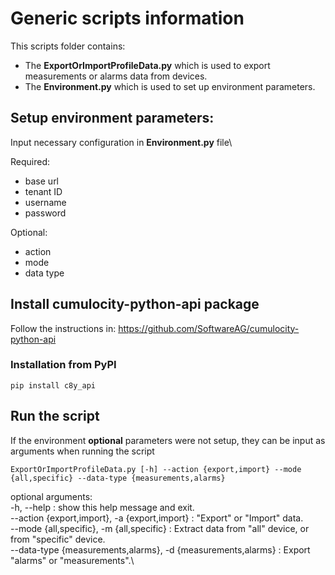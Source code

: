 # Generic scripts information
This scripts folder contains:
- The **ExportOrImportProfileData.py** which is used to export measurements or alarms data from devices.
- The **Environment.py** which is used to set up environment parameters.

## Setup environment parameters:
Input necessary configuration in **Environment.py** file\

Required:
- base url 
- tenant ID 
- username 
- password

Optional:
- action
- mode
- data type

## Install cumulocity-python-api package
Follow the instructions in: https://github.com/SoftwareAG/cumulocity-python-api

### Installation from PyPI
```shell
pip install c8y_api
```

## Run the script
If the environment **optional** parameters were not setup, they can be input as arguments when running the script
```shell
ExportOrImportProfileData.py [-h] --action {export,import} --mode {all,specific} --data-type {measurements,alarms}

```
optional arguments:\
  -h, --help                                                    : show this help message and exit. \
  --action {export,import}, -a {export,import}                  : "Export" or "Import" data.\
  --mode {all,specific}, -m {all,specific}                      : Extract data from "all" device, or from "specific" device.\
  --data-type {measurements,alarms}, -d {measurements,alarms}   : Export "alarms" or "measurements".\
